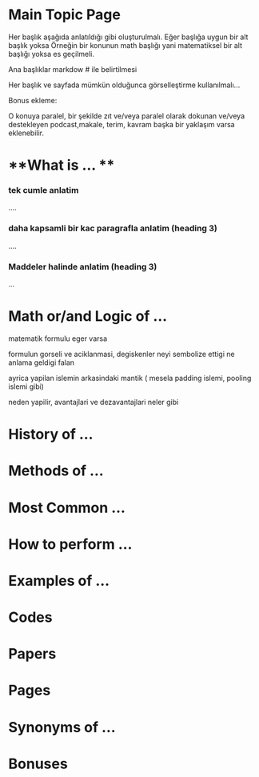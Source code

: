 # Main Topic Page

Her başlık aşağıda anlatıldığı gibi oluşturulmalı. Eğer başlığa uygun bir alt başlık yoksa
Örneğin bir konunun math başlığı yani matematiksel bir alt başlığı yoksa es geçilmeli.

Ana başlıklar markdow # ile belirtilmesi

Her başlık ve sayfada mümkün olduğunca görselleştirme kullanılmalı...

Bonus ekleme: 

O konuya paralel, bir şekilde zıt ve/veya paralel olarak dokunan ve/veya destekleyen podcast,makale, terim, kavram
başka bir yaklaşım varsa eklenebilir.

# **What is … **


### tek cumle anlatim

….

### daha kapsamli bir kac paragrafla anlatim (heading 3)

….

### Maddeler halinde anlatim (heading 3)
…

# Math or/and Logic of … 

matematik formulu eger varsa

formulun gorseli ve aciklanmasi, degiskenler neyi sembolize ettigi ne anlama geldigi falan 

ayrica yapilan islemin arkasindaki mantik ( mesela padding islemi, pooling islemi gibi)

neden yapilir, avantajlari ve dezavantajlari neler gibi

# History of …

# Methods of … 

# Most Common …

# How to perform …

# Examples of …

# Codes

# Papers

# Pages

# Synonyms of …

# Bonuses